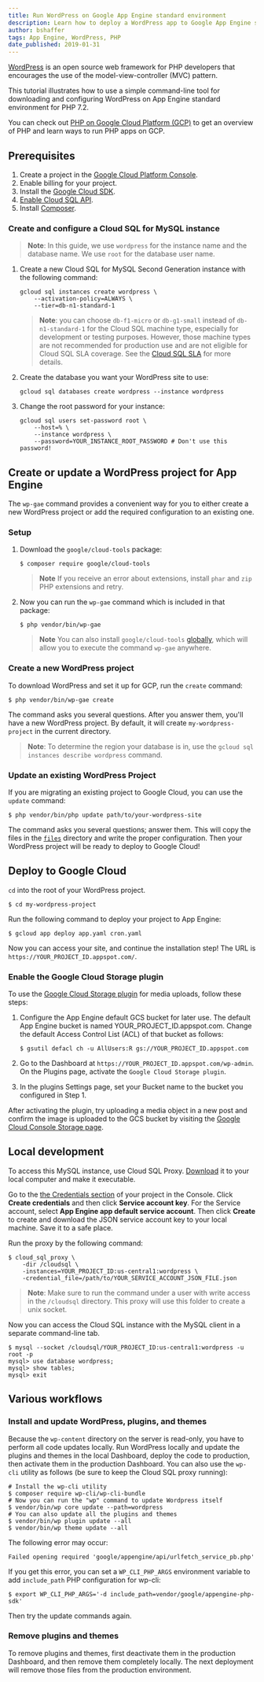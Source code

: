 ```yaml
---
title: Run WordPress on Google App Engine standard environment
description: Learn how to deploy a WordPress app to Google App Engine standard environment.
author: bshaffer
tags: App Engine, WordPress, PHP
date_published: 2019-01-31
---
```


[WordPress][wordpress] is an open source web framework for PHP developers that encourages the use of the model-view-controller (MVC) pattern.

This tutorial illustrates how to use a simple command-line tool for downloading
and configuring WordPress on App Engine standard environment for PHP 7.2.

You can check out [PHP on Google Cloud Platform (GCP)][php-gcp] to get an
overview of PHP and learn ways to run PHP apps on GCP.

## Prerequisites

1. Create a project in the [Google Cloud Platform Console][cloud-console].
1. Enable billing for your project.
1. Install the [Google Cloud SDK][cloud_sdk].
1. [Enable Cloud SQL API][cloud-sql-api-enable].
1. Install [Composer][composer].

### Create and configure a Cloud SQL for MySQL instance

> **Note**: In this guide, we use `wordpress` for the instance name and the database
name. We use `root` for the database user name.

1.  Create a new Cloud SQL for MySQL Second Generation instance with the following
    command:

        gcloud sql instances create wordpress \
            --activation-policy=ALWAYS \
            --tier=db-n1-standard-1
    
    > **Note**: you can choose `db-f1-micro` or `db-g1-small` instead of
    `db-n1-standard-1` for the Cloud SQL machine type, especially for
    development or testing purposes. However, those machine types are not
    recommended for production use and are not eligible for Cloud SQL SLA
    coverage. See the [Cloud SQL SLA](https://cloud.google.com/sql/sla)
    for more details.

1.  Create the database you want your WordPress site to use:

        gcloud sql databases create wordpress --instance wordpress
    
1.  Change the root password for your instance:

        gcloud sql users set-password root \
            --host=% \
            --instance wordpress \
            --password=YOUR_INSTANCE_ROOT_PASSWORD # Don't use this password!
    
## Create or update a WordPress project for App Engine

The `wp-gae` command provides a convenient way for you to either create
a new WordPress project or add the required configuration to an existing one.

### Setup

1.  Download the `google/cloud-tools` package:
    
        $ composer require google/cloud-tools
    
    > **Note** If you receive an error about extensions, install `phar` and `zip` PHP
    extensions and retry.
    
1.  Now you can run the `wp-gae` command which is included in that package:
    
        $ php vendor/bin/wp-gae
    
    > **Note** You can also install `google/cloud-tools` [globally][composer-global],
    which will allow you to execute the command `wp-gae` anywhere.

### Create a new WordPress project

To download WordPress and set it up for GCP, run the `create` command:

    $ php vendor/bin/wp-gae create

The command asks you several questions. After you answer them, you'll have a
new WordPress project. By default, it will create `my-wordpress-project` in the
current directory.

> **Note**: To determine the region your database is in, use the
`gcloud sql instances describe wordpress` command.

### Update an existing WordPress Project

If you are migrating an existing project to Google Cloud, you can use the
`update` command:

    $ php vendor/bin/php update path/to/your-wordpress-site

The command asks you several questions; answer them. This will copy the
files in the [`files`](files/) directory and write the proper configuration.
Then your WordPress project will be ready to deploy to Google Cloud!

## Deploy to Google Cloud

`cd` into the root of your WordPress project.

    $ cd my-wordpress-project

Run the following command to deploy your project to App Engine:

    $ gcloud app deploy app.yaml cron.yaml

Now you can access your site, and continue the installation step! The URL is
`https://YOUR_PROJECT_ID.appspot.com/`.

### Enable the Google Cloud Storage plugin

To use the [Google Cloud Storage plugin][gcs-plugin] for media uploads, follow
these steps:

1.  Configure the App Engine default GCS bucket for later use. The default App
    Engine bucket is named YOUR_PROJECT_ID.appspot.com. Change the default Access
    Control List (ACL) of that bucket as follows:
    
        $ gsutil defacl ch -u AllUsers:R gs://YOUR_PROJECT_ID.appspot.com
   
1.  Go to the Dashboard at `https://YOUR_PROJECT_ID.appspot.com/wp-admin`. On the
    Plugins page, activate the `Google Cloud Storage plugin`.
1.  In the plugins Settings page, set your Bucket name to the bucket you
    configured in Step 1.

After activating the plugin, try uploading a media object in a new post
and confirm the image is uploaded to the GCS bucket by visiting the
[Google Cloud Console Storage page][cloud-storage-console].

## Local development

To access this MySQL instance, use Cloud SQL Proxy. [Download][cloud-sql-proxy-download]
it to your local computer and make it executable.

Go to the [the Credentials section][credentials-section] of your project in the
Console. Click **Create credentials** and then click **Service account key**. For
the Service account, select **App Engine app default service account**. Then
click **Create** to create and download the JSON service account key to your
local machine. Save it to a safe place.

Run the proxy by the following command:

    $ cloud_sql_proxy \
        -dir /cloudsql \
        -instances=YOUR_PROJECT_ID:us-central1:wordpress \
        -credential_file=/path/to/YOUR_SERVICE_ACCOUNT_JSON_FILE.json

> **Note**: Make sure to run the command under a user with write access in the `/cloudsql` directory. This proxy will use this folder to create a unix socket.

Now you can access the Cloud SQL instance with the MySQL client in a separate
command-line tab.

    $ mysql --socket /cloudsql/YOUR_PROJECT_ID:us-central1:wordpress -u root -p
    mysql> use database wordpress;
    mysql> show tables;
    mysql> exit

## Various workflows

### Install and update WordPress, plugins, and themes

Because the `wp-content` directory on the server is read-only, you have
to perform all code updates locally. Run WordPress locally and update the
plugins and themes in the local Dashboard, deploy the code to production, then
activate them in the production Dashboard. You can also use the `wp-cli` utility
as follows (be sure to keep the Cloud SQL proxy running):

    # Install the wp-cli utility
    $ composer require wp-cli/wp-cli-bundle
    # Now you can run the "wp" command to update Wordpress itself
    $ vendor/bin/wp core update --path=wordpress
    # You can also update all the plugins and themes
    $ vendor/bin/wp plugin update --all
    $ vendor/bin/wp theme update --all

The following error may occur:

    Failed opening required 'google/appengine/api/urlfetch_service_pb.php'

If you get this error, you can set a `WP_CLI_PHP_ARGS` environment variable to add
`include_path` PHP configuration for wp-cli:

    $ export WP_CLI_PHP_ARGS='-d include_path=vendor/google/appengine-php-sdk'

Then try the update commands again.

### Remove plugins and themes

To remove plugins and themes, first deactivate them in the production Dashboard, and then
remove them completely locally. The next deployment will remove those files from
the production environment.

[php-gcp]: https://cloud.google.com/php
[wordpress]: https://wordpress.org/
[cloud_sdk]: https://cloud.google.com/sdk/

[cloudsql-create]: https://cloud.google.com/sql/docs/mysql/create-instance
[cloudsql-install]: https://cloud.google.com/sql/docs/mysql/connect-external-app#install

[sql-settings]: https://console.cloud.google.com/sql/instances
[mysql-client]: https://dev.mysql.com/doc/refman/5.7/en/mysql.html
[composer]: https://getcomposer.org/
[composer-global]: https://getcomposer.org/doc/03-cli.md#global
[cloud-console]: https://console.cloud.google.com/
[cloud-storage-console]: https://console.cloud.google.com/storage
[cloud-sql-api-enable]: https://console.cloud.google.com/flows/enableapi?apiid=sqladmin
[cloud-sql-proxy-download]: https://cloud.google.com/sql/docs/mysql/connect-external-app#install
[credentials-section]: https://console.cloud.google.com/apis/credentials/
[gcs-plugin]: https://wordpress.org/plugins/gcs/

